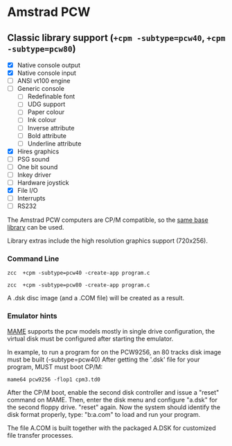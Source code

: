 #  Amstrad PCW

## Classic library support (`+cpm -subtype=pcw40`, `+cpm -subtype=pcw80`)

* [x] Native console output
* [x] Native console input
* [ ] ANSI vt100 engine
* [ ] Generic console
    * [ ] Redefinable font
    * [ ] UDG support
    * [ ] Paper colour
    * [ ] Ink colour
    * [ ] Inverse attribute
    * [ ] Bold attribute
    * [ ] Underline attribute
* [x] Hires graphics
* [ ] PSG sound
* [ ] One bit sound
* [ ] Inkey driver
* [ ] Hardware joystick
* [x] File I/O
* [ ] Interrupts
* [ ] RS232

The Amstrad PCW computers are CP/M compatible, so the [same base library](Platform---CPM) can be used.

Library extras include the high resolution graphics support (720x256).


### Command Line

    zcc  +cpm -subtype=pcw40 -create-app program.c

    zcc  +cpm -subtype=pcw80 -create-app program.c

A .dsk disc image (and a .COM file) will be created as a result.


### Emulator hints

[MAME](http://www.mamedev.org/) supports the pcw models mostly in single drive configuration, the virtual disk must be configured after starting the emulator.

In example, to run a program for on the PCW9256, an 80 tracks disk image must be built (-subtype=pcw40)
After getting the '.dsk' file for your program, MUST must boot CP/M:

    mame64 pcw9256 -flop1 cpm3.td0

After the CP/M boot, enable the second disk controller and issue a "reset" command on MAME.
Then, enter the disk menu and configure "a.dsk" for the second floppy drive.   "reset" again.
Now the system should identify the disk format properly, type:  "b:a.com"  to load and run your program.


The file A.COM is built together with the packaged A.DSK for customized file transfer processes.


